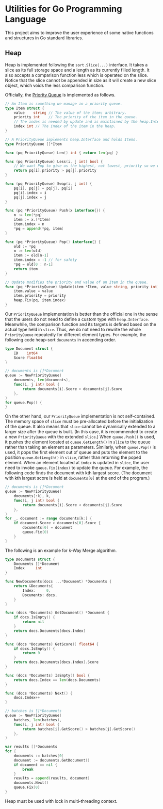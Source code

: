 # Utilities for Go Programming Language

This project aims to improve the user experience
of some native functions and structures in Go standard libraries.

## Heap

Heap is implemented following the `sort.Slice(...)` interface.
It takes a slice as its full storage space and a length as its currently filled length.
It also accepts a comparison function less which is operated on the slice.
Notice that the slice cannot be appended in size as it will create a new slice object,
which voids the less comparison function.

Officially,
the [Priority Queue](https://golang.org/pkg/container/heap/#example__priorityQueue)
is implemented as follows.

```go
// An Item is something we manage in a priority queue.
type Item struct {
    value    string // The value of the item; arbitrary.
    priority int    // The priority of the item in the queue.
    // The index is needed by update and is maintained by the heap.Interface methods.
    index int // The index of the item in the heap.
}

// A PriorityQueue implements heap.Interface and holds Items.
type PriorityQueue []*Item

func (pq PriorityQueue) Len() int { return len(pq) }

func (pq PriorityQueue) Less(i, j int) bool {
    // We want Pop to give us the highest, not lowest, priority so we use greater than here.
    return pq[i].priority > pq[j].priority
}

func (pq PriorityQueue) Swap(i, j int) {
    pq[i], pq[j] = pq[j], pq[i]
    pq[i].index = i
    pq[j].index = j
}

func (pq *PriorityQueue) Push(x interface{}) {
    n := len(*pq)
    item := x.(*Item)
    item.index = n
    *pq = append(*pq, item)
}

func (pq *PriorityQueue) Pop() interface{} {
    old := *pq
    n := len(old)
    item := old[n-1]
    item.index = -1 // for safety
    *pq = old[0 : n-1]
    return item
}

// Update modifies the priority and value of an Item in the queue.
func (pq *PriorityQueue) Update(item *Item, value string, priority int) {
    item.value = value
    item.priority = priority
    heap.Fix(pq, item.index)
}
```

Our `PriorityQueue` implementation is better than the official one in the sense that
the users do not need to define a custom type with `heap.Interface`.
Meanwhile, the comparison function and its targets is defined
based on the actual type held in `slice`.
Thus, we do not need to rewrite the whole `PriorityQueue`
repeatedly for different element types.
For example, the following code heap-sort `documents` in accending order.

```go
type Document struct {
    ID    int64
    Score float64
}

// documents is []*Document
queue := NewPriorityQueue(
    documents, len(documents),
    func(i, j int) bool {
        return documents[i].Score > documents[j].Score
    },
)
for queue.Pop() {
}
```

On the other hand, our `PriorityQueue` implementation is not self-contained.
The memory space of `slice` must be pre-allocated before the initialization of the queue.
It also means that `slice` cannot be dynamically extended to a larger size after the queue is built.
(In this case, it is recommended to create a new `PriorityQueue` with the extended `slice`.)
When `queue.Push()` is used, it pushes the element
located at `queue.GetLength()` in `slice` to the queue
rather than taking an element as parameters.
Similarly, when `queue.Pop()` is used, it pops the first element out of queue
and puts the element to the position `queue.GetLength()` in `slice`, 
rather than returning the poped element.
When an element located at `index` is updated in `slice`,
the user need to invoke `queue.Fix(index)` to update the queue.
For example, the following code finds the document with kth largest score.
(The document with kth largest score is held at `documents[0]` at the end of the program.)

```go
// documents is []*Document
queue := NewPriorityQueue(
    documents[:k], k,
    func(i, j int) bool {
        return documents[i].Score < documents[j].Score
    },
)
for _, document := range documents[k:] {
    if document.Score > documents[0].Score {
        documents[0] = document
        queue.Fix(0)
    }
}
```

The following is an example for k-Way Merge algorithm.

```go
type Documents struct {
    Documents []*Document
    Index     int
}

func NewDocuments(docs ...*Document) *Documents {
    return &Documents{
        Index:     0,
        Documents: docs,
    }
}

func (docs *Documents) GetDocument() *Document {
    if docs.IsEmpty() {
        return nil
    }
    return docs.Documents[docs.Index]
}

func (docs *Documents) GetScore() float64 {
    if docs.IsEmpty() {
        return 0
    }
    return docs.Documents[docs.Index].Score
}

func (docs *Documents) IsEmpty() bool {
    return docs.Index == len(docs.Documents)
}

func (docs *Documents) Next() {
    docs.Index++
}

// batches is []*Documents
queue := NewPriorityQueue(
    batches, len(batches),
    func(i, j int) bool {
        return batches[i].GetScore() > batches[j].GetScore()
    },
)

var results []*Documents
for {
    documents := batches[0]
    document := documents.GetDocument()
    if document == nil {
        break
    }
    results = append(results, document)
    documents.Next()
    queue.Fix(0)
}
```

Heap must be used with lock in multi-threading context.